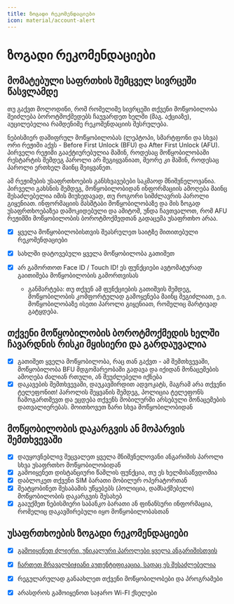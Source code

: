 ```yaml
---
title: ზოგადი რეკომენდაციები
icon: material/account-alert
---
```


# ზოგადი რეკომენდაციები

## მომატებული საფრთხის შემცველ სივრცეში წასვლამდე

თუ გაქვთ მოლოდინი, რომ რომელიმე სივრცეში თქვენი მოწყობილობა შეიძლება ბოროტმოქმედებს ჩაუვარდეთ
ხელში (მაგ. აქციაზე), აუცილებელია რამდენიმე რეკომენდაციის შესრულება.

ნებისმიერ დაშიფრულ მოწყობილობას (ლეპტოპი, სმარტფონი და სხვა) ორი რეჟიმი აქვს - Before First Unlock (BFU) და After First Unlock (AFU).
პირველი რეჟიმი გააქტიურებულია მაშინ, როდესაც მოწყობილობაში რესტარტის შემდეგ პაროლი არ შეგიყვანიათ, მეორე კი მაშინ, როდესაც პაროლი ერთხელ
მაინც შეიყვანეთ.

ამ რეჟიმების უსაფრთხოების განსხვავებები საკმაოდ მნიშვნელოვანია. პირველი გახსნის შემდეგ,
მოწყობილობიდან ინფორმაციის ამოღება მაინც შესაძლებელია იმის მიუხედავად, თუ როგორი სიმძლავრის
პაროლი გიყენიათ. ინფორმაციის მასშტაბი მოწყობილობაზე და მის ზოგად უსაფრთხოებაზეა დამოკიდებული და ამიტომ,
უნდა ჩავთვალოთ, რომ AFU რეჟიმში მოწყობილობის ბოროტმოქმედთან გადაცემა უსაფრთხო არაა.

- [x] ყველა მოწყობილობისთვის შეასრულეთ საიტზე მითითებული რეკომენდაციები
- [x] სახლში დატოვებული ყველა მოწყობილობა გათიშეთ
- [x] არ გამორთოთ Face ID / Touch ID! ეს ფუნქციები ავტომატურად გაითიშება მოწყობილობის გამორთვისას

    - განმარტება: თუ თქვენ ამ ფუნქციების გათიშვის შემდეგ, მოწყობილობის კომფორტულად გამოყენება მაინც შეგიძლიათ,
       ე.ი. მოწყობილობაზე ისეთი პაროლი გიყენიათ, რომელიც მარტივად გატყდება.

## თქვენი მოწყობილობის ბოროტმოქმედის ხელში ჩავარდნის რისკი მყისიერი და გარდაუვალია

- [x] გათიშეთ ყველა მოწყობილობა, რაც თან გაქვთ - ამ შემთხვევაში, მოწყობილობა BFU მდგომარეობაში გადავა და იქიდან მონაცემების ამოღება ძალიან რთული, ან შეუძლებელი იქნება
- [x] დაკავების შემთხვევაში, დაუკავშირდით ადვოკატს, მაგრამ არა თქვენი ტელეფონით! პაროლის შეყვანის შემდეგ, პოლიცია ტელეფონს ჩამოგართმევთ და
   ეცდება თქვენს მობილურში არსებული მონაცემების დათვალიერებას. მოითხოვეთ ზარი სხვა მოწყობილობიდან

## მოწყობილობის დაკარგვის ან მოპარვის შემთხვევაში

- [x] დაუყოვნებლივ შეცვალეთ ყველა მნიშვნელოვანი ანგარიშის პაროლი სხვა უსაფრთხო მოწყობილობიდან
- [x] გამოიყენეთ დისტანციური წაშლის ფუნქცია, თუ ეს ხელმისაწვდომია
- [x] დაბლოკეთ თქვენი SIM ბარათი მობილურ ოპერატორთან
- [x] შეატყობინეთ შესაბამის უწყებებს (პოლიცია, დამსაქმებელი) მოწყობილობის დაკარგვის შესახებ
- [x] გააუქმეთ ნებისმიერი საბანკო ბარათი ან ფინანსური ინფორმაცია, რომელიც დაკავშირებული იყო მოწყობილობასთან

## უსაფრთხოების ზოგადი რეკომენდაციები

- [x] [გამოიყენეთ ძლიერი, უნიკალური პაროლები ყველა ანგარიშისთვის](passwords.md)
- [x] [ჩართეთ მრავალბიჯიანი აუთენტიფიკაცია, სადაც ეს შესაძლებელია](mfa.md)
- [x] რეგულარულად განაახლეთ თქვენი მოწყობილობები და პროგრამები
- [x] არასდროს გამოიყენოთ საჯარო Wi-FI ქსელები


